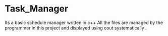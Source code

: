 # Task_Manager
Its a basic schedule manager written in c++
All the files are managed by the programmer in this project and displayed using cout systematically
.
